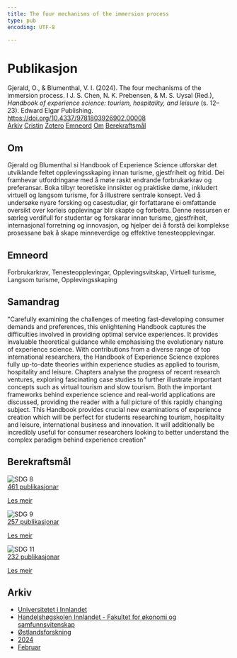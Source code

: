 ```yaml
---
title: The four mechanisms of the immersion process
type: pub
encoding: UTF-8

---
```

<h1>Publikasjon</h1>
<article id="csl-bib-container-DM28Z5KZ" class="csl-bib-container">
  <div class="csl-bib-body"> <div class="csl-entry">Gjerald, O., &#38; Blumenthal, V. I. (2024). The four mechanisms of the immersion process. I J. S. Chen, N. K. Prebensen, &#38; M. S. Uysal (Red.), <i>Handbook of experience science: tourism, hospitality, and leisure</i> (s. 12–23). Edward Elgar Publishing. <a href="https://doi.org/10.4337/9781803926902.00008">https://doi.org/10.4337/9781803926902.00008</a></div> </div>
  <div class="csl-bib-buttons">
    <a href="#taxonomy-article-DM28Z5KZ" alt="archive" class="csl-bib-button">Arkiv</a>
    <a href="https://app.cristin.no/results/show.jsf?id=2243524" alt="Cristin" class="csl-bib-button">Cristin</a>
    <a href="http://zotero.org/groups/5881554/items/DM28Z5KZ" alt="Zotero" class="csl-bib-button">Zotero</a>
    <a href="#keywords-article-DM28Z5KZ" alt="keywords" class="csl-bib-button">Emneord</a>
    <a href="#about-article-DM28Z5KZ" alt="about_pub" class="csl-bib-button">Om</a>
    <a href="#sdg-article-DM28Z5KZ" alt="sdg" class="csl-bib-button">Berekraftsmål</a>
  </div>
  <div id="csl-bib-meta-container-DM28Z5KZ"></div>
</article>
<div id="csl-bib-meta-DM28Z5KZ" class="csl-bib-meta">
  <article id="about-article-DM28Z5KZ" class="about_pub-article">
    <h1>Om</h1>
    Gjerald og Blumenthal si Handbook of Experience Science utforskar det utviklande feltet opplevingsskaping innan turisme, gjestfriheit og fritid. Dei framhevar utfordringane med å møte raskt endrande forbrukarkrav og preferansar. Boka tilbyr teoretiske innsikter og praktiske døme, inkludert virtuell og langsom turisme, for å illustrere sentrale konsept. Ved å undersøke nyare forsking og casestudiar, gir forfattarane ei omfattande oversikt over korleis opplevingar blir skapte og forbetra. Denne ressursen er særleg verdifull for studentar og forskarar innan turisme, gjestfriheit, internasjonal forretning og innovasjon, og hjelper dei å forstå dei komplekse prosessane bak å skape minneverdige og effektive tenesteopplevingar.
  </article>
  <article id="keywords-article-DM28Z5KZ" class="keywords-article">
    <h1>Emneord</h1>
    Forbrukarkrav, Tenesteopplevingar, Opplevingsvitskap, Virtuell turisme, Langsom turisme, Opplevingsskaping
  </article>
  <article id="abstract-article-DM28Z5KZ" class="abstract-article">
    <h1>Samandrag</h1>
    "Carefully examining the challenges of meeting fast-developing consumer demands and preferences, this enlightening Handbook captures the difficulties involved in providing optimal service experiences. It provides invaluable theoretical guidance while emphasising the evolutionary nature of experience science. With contributions from a diverse range of top international researchers, the Handbook of Experience Science explores fully up-to-date theories within experience studies as applied to tourism, hospitality and leisure. Chapters analyse the progress of recent research ventures, exploring fascinating case studies to further illustrate important concepts such as virtual tourism and slow tourism. Both the important frameworks behind experience science and real-world applications are discussed, providing the reader with a full picture of this rapidly changing subject. This Handbook provides crucial new examinations of experience creation which will be perfect for students researching tourism, hospitality and leisure, international business and innovation. It will additionally be incredibly useful for consumer researchers looking to better understand the complex paradigm behind experience creation"
  </article>
  <article id="sdg-article-DM28Z5KZ" class="sdg-article">
    <h1>Berekraftsmål</h1>
    <div class="sdg-container"><div id="sdg8" class="sdg">
        <img src="{{< params subfolder >}}images/sdg/sdg08_nn.png" class="image" alt="SDG 8">
        <div class="sdg-overlay">
          <a href="/nn/archive/?key=?sdg=8#archive" class="sdg-publication-count"><span>461</span> publikasjonar</a>
          <p><a href="https://fn.no/om-fn/fns-baerekraftsmaal/anstendig-arbeid-og-oekonomisk-vekst?lang=nno-NO" class="sdg-read-more">Les meir</a></p>
        </div>
      </div> <div id="sdg9" class="sdg">
        <img src="{{< params subfolder >}}images/sdg/sdg09_nn.png" class="image" alt="SDG 9">
        <div class="sdg-overlay">
          <a href="/nn/archive/?key=?sdg=9#archive" class="sdg-publication-count"><span>257</span> publikasjonar</a>
          <p><a href="https://fn.no/om-fn/fns-baerekraftsmaal/industri-innovasjon-og-infrastruktur?lang=nno-NO" class="sdg-read-more">Les meir</a></p>
        </div>
      </div> <div id="sdg11" class="sdg">
        <img src="{{< params subfolder >}}images/sdg/sdg11_nn.png" class="image" alt="SDG 11">
        <div class="sdg-overlay">
          <a href="/nn/archive/?key=?sdg=11#archive" class="sdg-publication-count"><span>232</span> publikasjonar</a>
          <p><a href="https://fn.no/om-fn/fns-baerekraftsmaal/baerekraftige-byer-og-lokalsamfunn?lang=nno-NO" class="sdg-read-more">Les meir</a></p>
        </div>
      </div></div>
  </article>
  <article id="taxonomy-article-DM28Z5KZ" class="taxonomy-article">
    <h1>Arkiv</h1>
    <ul>
      <li>
        <a href="/nn/archive/?key=3DCRN523">Universitetet i Innlandet</a>
      </li>
      <li>
        <a href="/nn/archive/?key=DU8Q9LN9">Handelshøgskolen Innlandet - Fakultet for økonomi og samfunnsvitenskap</a>
      </li>
      <li>
        <a href="/nn/archive/?key=IRYXBU4S">Østlandsforskning</a>
      </li>
      <li>
        <a href="/nn/archive/?key=WY52T3Q9">2024</a>
      </li>
      <li>
        <a href="/nn/archive/?key=M6HXHZU4">Februar</a>
      </li>
    </ul>
  </article>
</div>
